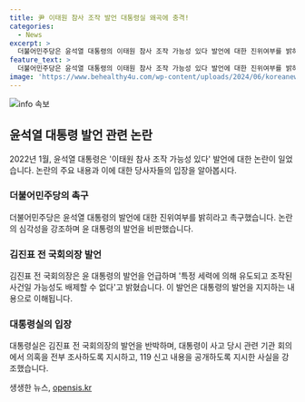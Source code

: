 ```yaml
---
title: 尹 이태원 참사 조작 발언 대통령실 왜곡에 충격!
categories:
  - News
excerpt: >
  더불어민주당은 윤석열 대통령의 이태원 참사 조작 가능성 있다 발언에 대한 진위여부를 밝히고, 대통령이 음모론을 신봉하는 것을 비판했다. 김진표 전 국회의장은 윤 대통령의 발언에 대해 음모론적인 말이 대통령의 입에서 나온다는 것을 비난했다. 대통령실은 김 전 의장의 주장을 반박하며, 대통령이 사고 당시 119 신고 내용까지 다 공개하고 이태원특별법을 수용한 사실을 강조했다. 
feature_text: >
  더불어민주당은 윤석열 대통령의 이태원 참사 조작 가능성 있다 발언에 대한 진위여부를 밝히고, 대통령이 음모론을 신봉하는 것을 비판했다. 김진표 전 국회의장은 윤 대통령의 발언에 대해 음모론적인 말이 대통령의 입에서 나온다는 것을 비난했다. 대통령실은 김 전 의장의 주장을 반박하며, 대통령이 사고 당시 119 신고 내용까지 다 공개하고 이태원특별법을 수용한 사실을 강조했다. 
image: 'https://www.behealthy4u.com/wp-content/uploads/2024/06/koreanews.jpg'
---
```


<p><img src="https://www.behealthy4u.com/wp-content/uploads/2024/06/koreanews.jpg" alt="info 속보" /></p>

<h2 data-ke-size="size26">윤석열 대통령 발언 관련 논란</h2>

<p data-ke-size="size16">2022년 1월, 윤석열 대통령은 '이태원 참사 조작 가능성 있다' 발언에 대한 논란이 일었습니다. 논란의 주요 내용과 이에 대한 당사자들의 입장을 알아봅시다.</p>

<h3><b>더불어민주당의 촉구</b></h3>

<p data-ke-size="size16">더불어민주당은 윤석열 대통령의 발언에 대한 진위여부를 밝히라고 촉구했습니다. 논란의 심각성을 강조하며 윤 대통령의 발언을 비판했습니다.</p>

<h3><b>김진표 전 국회의장 발언</b></h3>

<p data-ke-size="size16">김진표 전 국회의장은 윤 대통령의 발언을 언급하며 '특정 세력에 의해 유도되고 조작된 사건일 가능성도 배제할 수 없다'고 밝혔습니다. 이 발언은 대통령의 발언을 지지하는 내용으로 이해됩니다.</p>

<h3><b>대통령실의 입장</b></h3>

<p data-ke-size="size16">대통령실은 김진표 전 국회의장의 발언을 반박하며, 대통령이 사고 당시 관련 기관 회의에서 의혹을 전부 조사하도록 지시하고, 119 신고 내용을 공개하도록 지시한 사실을 강조했습니다.</p>
생생한 뉴스, <a href="https://opensis.kr" rel="dofollow">opensis.kr</a>


